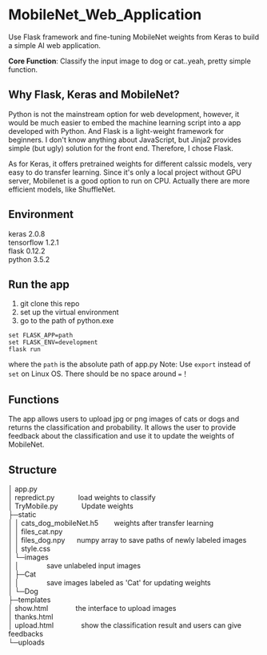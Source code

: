 # MobileNet_Web_Application
Use Flask framework and fine-tuning MobileNet weights from Keras to build a simple AI web application.

**Core Function**: Classify the input image to dog or cat..yeah, pretty simple function.

## Why Flask, Keras and MobileNet?

Python is not the mainstream option for web development, however, it would be much easier to embed the machine learning script into a app developed with Python. And Flask is a light-weight framework for beginners. I don't know anything about JavaScript, but Jinja2 provides simple (but ugly) solution for the front end. Therefore, I chose Flask.

As for Keras, it offers pretrained weights for different calssic models, very easy to do transfer learning. Since it's only a local project without GPU server, Mobilenet is a good option to run on CPU. Actually there are more efficient models, like ShuffleNet.


## Environment
keras                     2.0.8  
tensorflow                1.2.1  
flask                     0.12.2  
python                    3.5.2

## Run the app
1. git clone this repo
2. set up the virtual environment
3. go to the path of python.exe
```
set FLASK_APP=path
set FLASK_ENV=development
flask run
``` 
where the `path` is the absolute path of app.py
Note: Use `export` instead of `set` on Linux OS. There should be no space around `=`！

## Functions
The app allows users to upload jpg or png images of cats or dogs and returns the classification and probability. It allows the user to provide feedback about the classification and use it to update the weights of MobileNet.

## Structure
│  app.py  
│  repredict.py&nbsp;&nbsp;&nbsp;&nbsp;&nbsp;&nbsp;&nbsp;&nbsp;&nbsp;&nbsp;&nbsp;&nbsp;load weights to classify  
│  TryMobile.py&nbsp;&nbsp;&nbsp;&nbsp;&nbsp;&nbsp;&nbsp;&nbsp;&nbsp;&nbsp;&nbsp;&nbsp;Update weights  
├─static  
│  │  cats_dog_mobileNet.h5&nbsp;&nbsp;&nbsp;&nbsp;&nbsp;&nbsp;&nbsp;&nbsp;weights after transfer learning  
│  │  files_cat.npy  
│  │  files_dog.npy&nbsp;&nbsp;&nbsp;&nbsp;&nbsp;&nbsp;numpy array to save paths of newly labeled images  
│  │  style.css  
│  └─images  
│      │             &nbsp;&nbsp;&nbsp;&nbsp;&nbsp;&nbsp;&nbsp;&nbsp;&nbsp;&nbsp;&nbsp;&nbsp;                 save unlabeled input images  
│      ├─Cat  
│      │             &nbsp;&nbsp;&nbsp;&nbsp;&nbsp;&nbsp;&nbsp;&nbsp;&nbsp;&nbsp;&nbsp;&nbsp;                 save images labeled as 'Cat' for updating weights  
│      └─Dog  
├─templates  
│      show.html          &nbsp;&nbsp;&nbsp;&nbsp;&nbsp;&nbsp;&nbsp;&nbsp;&nbsp;&nbsp;&nbsp;&nbsp;            the interface to upload images  
│      thanks.html  
│      upload.html        &nbsp;&nbsp;&nbsp;&nbsp;&nbsp;&nbsp;&nbsp;&nbsp;&nbsp;&nbsp;&nbsp;&nbsp;            show the classification result and users can give feedbacks  
└─uploads                             


